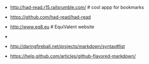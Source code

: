 * http://had-read.r15.railsrumble.com/ # cool appp for bookmarks
* https://github.com/had-read/had-read

* http://www.eq8.eu #  EquiValent website
* 
* http://daringfireball.net/projects/markdown/syntax#list
* https://help.github.com/articles/github-flavored-markdown/
